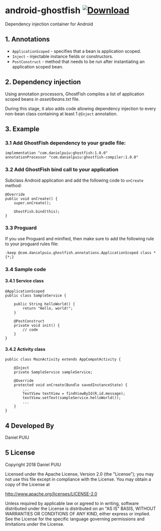 # android-ghostfish [ ![Download](https://api.bintray.com/packages/daanipuui/android/android-ghostfish/images/download.svg) ](https://bintray.com/daanipuui/android/android-ghostfish/_latestVersion)
Dependency injection container for Android

## 1. Annotations

- `ApplicationScoped` - specifies that a bean is application scoped.
- `Inject` - injectable instance fields or constructors.
- `PostConstruct` - method that needs to be run after instantiating an application scoped bean.

## 2. Dependency injection

Using annotation processors, GhostFish compiles a list of application scoped beans in *asset/beans.txt* file.

During this stage, it also adds code allowing dependency injection to every non-bean class containing at least 1 `@Inject` annotation.

## 3. Example

### 3.1 Add GhostFish dependency to your gradle file:

```
implementation "com.danielpuiu:ghostfish:1.0.0"
annotationProcessor "com.danielpuiu:ghostfish-compiler:1.0.0"
```

### 3.2 Add GhostFish bind call to your application

Subclass Android application and add the following code to `onCreate` method:

```
@Override
public void onCreate() {
    super.onCreate();

    GhostFish.bind(this);
}
```

### 3.3 Proguard

If you use Proguard and minified, then make sure to add the following rule to your proguard rules file:

```
-keep @com.danielpuiu.ghostfish.annotations.ApplicationScoped class * {*;}
```

### 3.4 Sample code

#### 3.4.1 Service class

```
@ApplicationScoped
public class SampleService {

    public String helloWorld() {
        return "Hello, world!";
    }

    @PostConstruct
    private void init() {
        // code
    }
}
```

#### 3.4.2 Activity class

```
public class MainActivity extends AppCompatActivity {

    @Inject
    private SampleService sampleService;
    
    @Override
    protected void onCreate(Bundle savedInstanceState) {
        ...
        TextView textView = findViewById(R.id.message);
        textView.setText(sampleService.helloWorld());
        ...
    }
}
```

## 4 Developed By

Daniel PUIU

## 5 License

Copyright 2018 Daniel PUIU

Licensed under the Apache License, Version 2.0 (the "License");
you may not use this file except in compliance with the License.
You may obtain a copy of the License at

   http://www.apache.org/licenses/LICENSE-2.0

Unless required by applicable law or agreed to in writing, software
distributed under the License is distributed on an "AS IS" BASIS,
WITHOUT WARRANTIES OR CONDITIONS OF ANY KIND, either express or implied.
See the License for the specific language governing permissions and
limitations under the License.
